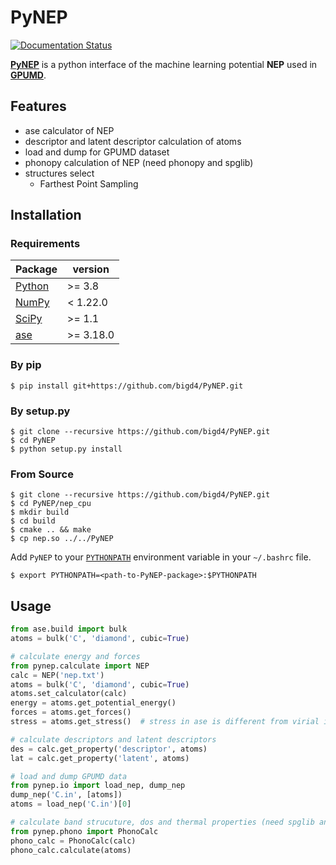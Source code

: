 # PyNEP 
[![Documentation Status](https://readthedocs.org/projects/pynep/badge/?version=latest)](https://pynep.readthedocs.io/en/latest/)

**[PyNEP](https://pynep.readthedocs.io/en/latest/)** is a python interface of the machine learning potential **NEP** used in **[GPUMD](https://github.com/brucefan1983/GPUMD)**.
## Features

- ase calculator of NEP
- descriptor and latent descriptor calculation of atoms
- load and dump for GPUMD dataset
- phonopy calculation of NEP (need phonopy and spglib)
- structures select
    + Farthest Point Sampling
## Installation

### Requirements


|  Package  | version |
|  ----  | ----  |
| [Python](https://www.python.org/) | >=     3.8 |
| [NumPy](https://docs.scipy.org/doc/numpy/reference/) | <       1.22.0 |
|[SciPy](https://docs.scipy.org/doc/scipy/reference/)|>=     1.1|
|[ase](https://wiki.fysik.dtu.dk/ase/index.html)|>=     3.18.0|


### By pip 

```shell
$ pip install git+https://github.com/bigd4/PyNEP.git
```

### By setup.py 

```shell
$ git clone --recursive https://github.com/bigd4/PyNEP.git
$ cd PyNEP
$ python setup.py install
```

### From Source

```shell
$ git clone --recursive https://github.com/bigd4/PyNEP.git
$ cd PyNEP/nep_cpu
$ mkdir build
$ cd build
$ cmake .. && make
$ cp nep.so ../../PyNEP
```

Add `PyNEP` to your [`PYTHONPATH`](https://wiki.fysik.dtu.dk/ase/install.html#envvar-PYTHONPATH) environment variable in your `~/.bashrc` file.

```shell
$ export PYTHONPATH=<path-to-PyNEP-package>:$PYTHONPATH
```

## Usage

```python
from ase.build import bulk
atoms = bulk('C', 'diamond', cubic=True)

# calculate energy and forces
from pynep.calculate import NEP
calc = NEP('nep.txt')
atoms = bulk('C', 'diamond', cubic=True)
atoms.set_calculator(calc)
energy = atoms.get_potential_energy()
forces = atoms.get_forces()
stress = atoms.get_stress()  # stress in ase is different from virial in GPUMD

# calculate descriptors and latent descriptors
des = calc.get_property('descriptor', atoms)
lat = calc.get_property('latent', atoms)

# load and dump GPUMD data
from pynep.io import load_nep, dump_nep
dump_nep('C.in', [atoms])
atoms = load_nep('C.in')[0]

# calculate band strucuture, dos and thermal properties (need spglib and phonopy)
from pynep.phono import PhonoCalc
phono_calc = PhonoCalc(calc)
phono_calc.calculate(atoms)
```

